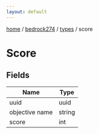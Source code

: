 ```yaml
---
layout: default
---
```


[home](/)  /  [bedrock274](/protocol/bedrock274)  /  [types](/protocol/bedrock274/types)  /  score

# Score

## Fields

Name | Type
---|---
uuid | uuid
objective name | string
score | int
